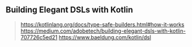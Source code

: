 


## Building Elegant DSLs with Kotlin

> https://kotlinlang.org/docs/type-safe-builders.html#how-it-works
> https://medium.com/adobetech/building-elegant-dsls-with-kotlin-707726c5ed21
> https://www.baeldung.com/kotlin/dsl



<!--stackedit_data:
eyJoaXN0b3J5IjpbLTEzNDQ2Nzg3NDhdfQ==
-->